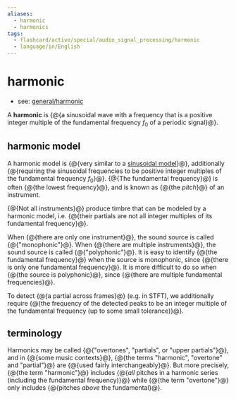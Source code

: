 ```yaml
---
aliases:
  - harmonic
  - harmonics
tags:
  - flashcard/active/special/audio_signal_processing/harmonic
  - language/in/English
---
```


# harmonic

- see: [general/harmonic](../../general/harmonic.md)

A __harmonic__ is {@{a sinusoidal wave with a frequency that is a positive integer multiple of the fundamental frequency $f_0$ of a periodic signal}@}. <!--SR:!2026-05-26,254,330-->

## harmonic model

A harmonic model is {@{very similar to a [sinusoidal model](sinusoidal%20model.md)}@}, additionally {@{requiring the sinusoidal frequencies to be positive integer multiples of the fundamental frequency $f_0$}@}. {@{The fundamental frequency}@} is often {@{the lowest frequency}@}, and is known as {@{the _pitch_}@} of an instrument. <!--SR:!2025-09-23,67,310!2026-05-24,252,330!2025-09-23,67,310!2026-05-17,246,330!2026-05-27,255,330-->

{@{Not all instruments}@} produce timbre that can be modeled by a harmonic model, i.e. {@{their partials are not all integer multiples of its fundamental frequency}@}. <!--SR:!2025-09-23,67,310!2026-05-22,251,330-->

When {@{there are only one instrument}@}, the sound source is called {@{"monophonic"}@}. When {@{there are multiple instruments}@}, the sound source is called {@{"polyphonic"}@}. It is easy to identify {@{the fundamental frequency}@} when the source is monophonic, since {@{there is only one fundamental frequency}@}. It is more difficult to do so when {@{the source is polyphonic}@}, since {@{there are multiple fundamental frequencies}@}. <!--SR:!2026-05-12,242,330!2026-05-31,258,330!2025-09-23,67,310!2025-09-23,67,310!2026-05-25,253,330!2025-09-23,67,310!2025-09-23,67,310!2025-09-23,67,310-->

To detect {@{a partial across frames}@} \(e.g. in STFT\), we additionally require {@{the frequency of the detected peaks to be an integer multiple of the fundamental frequency \(up to some small tolerance\)}@}. <!--SR:!2025-09-23,67,310!2026-03-20,186,310-->

## terminology

Harmonics may be called {@{"overtones", "partials", or "upper partials"}@}, and in {@{some music contexts}@}, {@{the terms "harmonic", "overtone" and "partial"}@} are {@{used fairly interchangeably}@}. But more precisely, {@{the term "harmonic"}@} includes {@{_all_ pitches in a harmonic series \(including the fundamental frequency\)}@} while {@{the term "overtone"}@} only includes {@{pitches _above_ the fundamental}@}. <!--SR:!2026-06-01,259,330!2025-09-23,67,310!2025-09-23,67,310!2025-09-23,67,310!2025-09-23,67,310!2026-05-16,246,330!2025-09-23,67,310!2026-05-18,247,330-->
